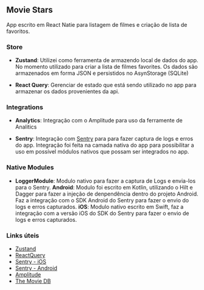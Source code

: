## Movie Stars

App escrito em React Natie para listagem de filmes e criação de lista de favoritos.

### Store

- **Zustand**: Utilizei como ferramenta de armazendo local de dados do app. No momento utilizado para criar a lista de filmes favorites. Os dados são armazenados em forma JSON e persistidos no AsynStorage (SQLite)

- **React Query**: Gerenciar de estado que está sendo utilizado no app para armazenar os dados provenientes da api.

### Integrations

- **Analytics**: Integração com o Amplitude para uso da ferramente de Analitics

- **Sentry**: Integração com [Sentry](sentry.io) para para fazer captura de logs e erros do app. Integração foi feita na camada nativa do app para possibilitar a uso em possível módulos nativos que possam ser integrados no app.

### Native Modules

- **LoggerModule**: Modulo nativo para fazer a captura de Logs e envia-los para o Sentry.
  **Android**: Modulo foi escrito em Kotlin, utilizando o Hilt e Dagger para fazer a injeção de denpendência dentro do projeto Android. Faz a integração com o SDK Android do Sentry para fazer o envio do logs e erros capturados.
  **iOS**: Modulo nativo escrito em Swift, faz a integração com a versão iOS do SDK do Sentry para fazer o envio de logs e erros capturados.

### Links úteis

- [Zustand](https://github.com/pmndrs/zustand)
- [ReactQuery](https://tanstack.com/)
- [Sentry - iOS](https://docs.sentry.io/platforms/apple/guides/ios/)
- [Sentry - Android](https://docs.sentry.io/platforms/android/)
- [Amplitude](https://www.docs.developers.amplitude.com/data/sdks/typescript-react-native/)
- [The Movie DB](https://developer.themoviedb.org/)
